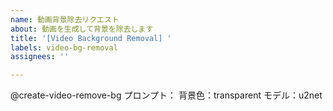```yaml
---
name: 動画背景除去リクエスト
about: 動画を生成して背景を除去します
title: '[Video Background Removal] '
labels: video-bg-removal
assignees: ''

---
```


@create-video-remove-bg
プロンプト：
背景色：transparent
モデル：u2net
